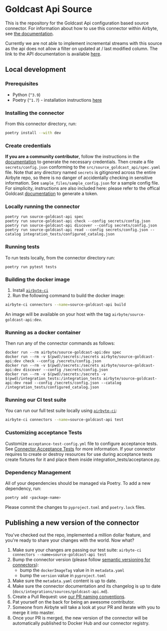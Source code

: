 # Goldcast Api Source

This is the repository for the Goldcast Api configuration based source connector.
For information about how to use this connector within Airbyte, see [the documentation](https://docs.airbyte.com/integrations/sources/goldcast-api).

Currently we are not able to implement incremental streams with this source as the api does not allow a filter on updated at / last modified column. The link to the API documentation is available [here](https://customapi.goldcast.io/swagger-ui/#/).

## Local development

### Prerequisites

* Python (`^3.9`)
* Poetry (`^1.7`) - installation instructions [here](https://python-poetry.org/docs/#installation)



### Installing the connector

From this connector directory, run:
```bash
poetry install --with dev
```


### Create credentials

**If you are a community contributor**, follow the instructions in the [documentation](https://docs.airbyte.com/integrations/sources/goldcast-api) to generate the necessary credentials. Then create a file `secrets/config.json` conforming to the `src/source_goldcast_api/spec.yaml` file.
Note that any directory named `secrets` is gitignored across the entire Airbyte repo, so there is no danger of accidentally checking in sensitive information.
See `sample_files/sample_config.json` for a sample config file. For simplicity, instructions are also included here: please refer to the offical Goldcast [documentation](https://help.goldcast.io/hc/en-us/articles/22931655725723-How-To-Create-an-API-Token-in-Goldcast) to generate a token.


### Locally running the connector

```
poetry run source-goldcast-api spec
poetry run source-goldcast-api check --config secrets/config.json
poetry run source-goldcast-api discover --config secrets/config.json
poetry run source-goldcast-api read --config secrets/config.json --catalog integration_tests/configured_catalog.json
```

### Running tests

To run tests locally, from the connector directory run:

```
poetry run pytest tests
```

### Building the docker image

1. Install [`airbyte-ci`](https://github.com/airbytehq/airbyte/blob/master/airbyte-ci/connectors/pipelines/README.md)
2. Run the following command to build the docker image:
```bash
airbyte-ci connectors --name=source-goldcast-api build
```

An image will be available on your host with the tag `airbyte/source-goldcast-api:dev`.


### Running as a docker container

Then run any of the connector commands as follows:
```
docker run --rm airbyte/source-goldcast-api:dev spec
docker run --rm -v $(pwd)/secrets:/secrets airbyte/source-goldcast-api:dev check --config /secrets/config.json
docker run --rm -v $(pwd)/secrets:/secrets airbyte/source-goldcast-api:dev discover --config /secrets/config.json
docker run --rm -v $(pwd)/secrets:/secrets -v $(pwd)/integration_tests:/integration_tests airbyte/source-goldcast-api:dev read --config /secrets/config.json --catalog /integration_tests/configured_catalog.json
```

### Running our CI test suite

You can run our full test suite locally using [`airbyte-ci`](https://github.com/airbytehq/airbyte/blob/master/airbyte-ci/connectors/pipelines/README.md):
```bash
airbyte-ci connectors --name=source-goldcast-api test
```

### Customizing acceptance Tests

Customize `acceptance-test-config.yml` file to configure acceptance tests. See [Connector Acceptance Tests](https://docs.airbyte.com/connector-development/testing-connectors/connector-acceptance-tests-reference) for more information.
If your connector requires to create or destroy resources for use during acceptance tests create fixtures for it and place them inside integration_tests/acceptance.py.

### Dependency Management

All of your dependencies should be managed via Poetry. 
To add a new dependency, run:
```bash
poetry add <package-name>
```

Please commit the changes to `pyproject.toml` and `poetry.lock` files.

## Publishing a new version of the connector

You've checked out the repo, implemented a million dollar feature, and you're ready to share your changes with the world. Now what?
1. Make sure your changes are passing our test suite: `airbyte-ci connectors --name=source-goldcast-api test`
2. Bump the connector version (please follow [semantic versioning for connectors](https://docs.airbyte.com/contributing-to-airbyte/resources/pull-requests-handbook/#semantic-versioning-for-connectors)): 
    - bump the `dockerImageTag` value in in `metadata.yaml`
    - bump the `version` value in `pyproject.toml`
3. Make sure the `metadata.yaml` content is up to date.
4. Make sure the connector documentation and its changelog is up to date (`docs/integrations/sources/goldcast-api.md`).
5. Create a Pull Request: use [our PR naming conventions](https://docs.airbyte.com/contributing-to-airbyte/resources/pull-requests-handbook/#pull-request-title-convention).
6. Pat yourself on the back for being an awesome contributor.
7. Someone from Airbyte will take a look at your PR and iterate with you to merge it into master.
8. Once your PR is merged, the new version of the connector will be automatically published to Docker Hub and our connector registry.